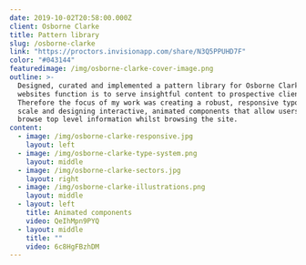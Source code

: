 ```yaml
---
date: 2019-10-02T20:58:00.000Z
client: Osborne Clarke
title: Pattern library
slug: /osborne-clarke
link: "https://proctors.invisionapp.com/share/N3Q5PPUHD7F"
color: "#043144"
featuredimage: /img/osborne-clarke-cover-image.png
outline: >-
  Designed, curated and implemented a pattern library for Osborne Clarke. Their
  websites function is to serve insightful content to prospective clients.
  Therefore the focus of my work was creating a robust, responsive typography
  scale and designing interactive, animated components that allow users to
  browse top level information whilst browsing the site.
content:
  - image: /img/osborne-clarke-responsive.jpg
    layout: left
  - image: /img/osborne-clarke-type-system.png
    layout: middle
  - image: /img/osborne-clarke-sectors.jpg
    layout: right
  - image: /img/osborne-clarke-illustrations.png
    layout: middle
  - layout: left
    title: Animated components
    video: QeIhMpn9PYQ
  - layout: middle
    title: ""
    video: 6c8HgFBzhDM
---
```

